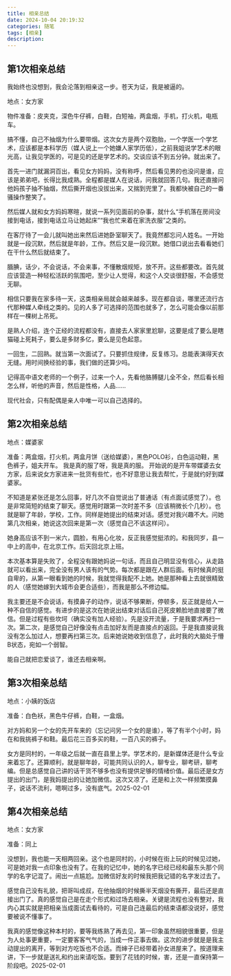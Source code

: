 ```yaml
---
title: 相亲总结
date: 2024-10-04 20:19:32
categories: 随笔
tags: [相亲]
description: 
---
```

## 第1次相亲总结

我始终也没想到，我会沦落到相亲这一步。苍天为证，我是被逼的。

地点：女方家

物件准备：皮夹克，深色牛仔裤，白鞋，白短袖，两盒烟，手机，打火机，电瓶车。

搞不懂，自己不抽烟为什么要带烟。这次女方是两个双胞胎，一个学医一个学艺术，应该都是本科学历（媒人说上一个她嫌人家学历低），之前我姐说学艺术的眼光高，让我见学医的，可是见的还是学艺术的。交谈应该不到五分钟。就出来了。

首先一进门就漏洞百出，看见女方妈妈，没有称呼，然后看见男的也没问是谁，应该是弟弟吧，长得比我成熟。全程都是媒人在说话，问我就回答几句。我还直接问他妈孩子抽不抽烟，然后撕开烟也没拔出来，又揣到兜里了。我都快被自己的一番骚操作整笑了。

然后媒人就和女方妈妈寒暄，就说一系列见面前的杂事，就什么“手机落在房间没接到电话，接到电话立马让她起床”“我也忙来着在家洗衣服”之类的。

在客厅待了一会儿就叫她出来然后进她卧室聊天了。我竟然都忘问人姓名。一开始就是一段沉默，然后就是年龄，工作。然后又是一段沉默。她借口说出去看看她们在干什么然后就结束了。

腼腆，话少，不会说话，不会来事，不懂散烟规矩，放不开。这些都要改。首先就应该营造一种轻松活跃的氛围吧，至少让人觉得，和这个人交谈很舒服，不会感觉无聊。

相信只要我在家多待一天，这类相亲局就会越来越多。现在都自谈，哪里还流行古代那种媒人牵线之类的。见的人多了可选择的范围也就多了，怎么可能会像以前那样在一棵树上吊死。

是熟人介绍，连个正经的流程都没有，直接去人家家里尬聊，这要是成了要么是瞎猫碰上死耗子，要么是多财多亿，要么是见色起意。

一回生，二回熟。就当第一次面试了。只要抓住规律，反复练习。总能表演得天衣无缝。用时间换经验的事，我们做的还算少吗。

记得高中语文老师的一个例子，过来一个人，先看他胳膊腿儿全不全，然后看长相怎么样，听他的声音，然后是性格，人品……

现代社会，只有配偶是亲人中唯一可以自己选择的。
## 第2次相亲总结

地点：媒婆家

准备：两盒烟，打火机，两盒月饼（送给媒婆），黑色POLO衫，白色运动鞋，黑色裤子，姐夫开车。
我是真的服了呀，我是真的服。
开始说的是开车带媒婆去女方家，后来说女方家进来一批货有些忙，也不好意思让我去帮忙，于是就约好到媒婆家。

不知道是紧张还是怎么回事，好几次不自觉说出了普通话（有点面试感觉了）。也是非常简短的结束了聊天。感觉用时跟第一次时差不多（应该稍微长个几秒）。也就是聊了年龄，学校，工作。同样是她提出的结束对话。感觉对我兴趣不大。问她第几次相亲，她说这次回来是第一次（感觉自己不该这样问）。

她身高应该不到一米六，圆脸，有用心化妆，反正我感觉挺浓的。和我同岁，县一中上的高中，在北京工作。后天回北京上班。

本次基本算是失败了，全程没有跟她妈说一句话，而且自己明显没有信心，从走路就可以看出来，完全没有男人该有的气势。每次都是跟在人群后面。有时候真的挺自卑的，从第一眼看到她的时候，我就觉得我配不上她。她是那种看上去就很精致的人（感觉她嫁到大城市会更合适些），而我是那么不修边幅。

我主要还是不会说话，有摸鼻子的动作，说话不够果断，停顿多，反正就是给人一种不自信的感觉。有进步的是这次在她说出结束对话后自己死皮赖脸地直接要了微信。但是过程有些坎坷（确实没有加人经验）。先是没开流量，于是我要求再扫一次。第二次，是感觉自己好像没有点击加好友而是直接点的返回。于是我直接说我没有怎么加过人，想要再扫第三次。后来她说她收到信息了，此时我的大脑处于懵B状态，宛如一个弱智。

能自己就把恋爱谈了，谁还去相亲啊。

## 第3次相亲总结

地点：小姨的饭店

准备：白色袄，黑色牛仔裤，白鞋，一盒烟。

对方妈和另一个女的先开车来的（忘记问另一个女的是谁），等了有半个小时，妈在和我挑裤子和鞋。最后花三百多买的鞋，一百八买的裤子。

女方是同村的，一年级之后就一直在县里上学。学艺术的，是新媒体还是什么专业来着忘了。还算顺利，就是聊年龄，可能共同认识的人，聊专业，聊考研，聊考编。但是总感觉自己讲的话干货不够多也没有提供足够的情绪价值。最后还是女方提出的出门，是我妈提出的让她加微信。这次又凉了。还是和上次一样频繁摸鼻子，说话不流利，嗯啊过多，没有底气。2025-02-01

## 第4次相亲总结

地点：女方家

准备：同上

没想到，我也能一天相两回亲。这个也是同村的，小时候在街上玩的时候见过她，可是她对我一点印象也没有了。在我的记忆中，她的名字已经已经和最东头那个同学的名字记混了。闹出一点尴尬。加微信好友的时候我把我记错的名字发过去了。

感觉自己没有礼貌，把哥叫成叔，在他抽烟的时候撕半天烟没有撕开，最后还是直接出门了。真的感觉自己是在走个形式和过场去相亲。关键是流程也没有整对，我内心其实就是把相亲当成面试去看待的，可是自己连最后的结束语都没说好，感觉要被说不懂事了。

我真的感觉像这种本村的，要等我练熟了再去见，第一印象虽然相貌很重要，但是为人处事更重要，一定要客客气气的，当成一件正事去做。这次的进步就是是我主动提出的离开，等到对方吃饭也不合适。而婶子已经带着孙女进屋来了。按道理来讲，下一步就是送礼和约出来请吃饭。要到了花钱的时候，害，还是一直保持第一阶段吧。2025-02-01





